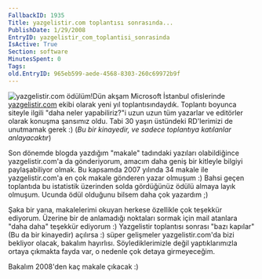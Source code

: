 ```yaml
---
FallbackID: 1935
Title: yazgelistir.com toplantısı sonrasında...
PublishDate: 1/29/2008
EntryID: yazgelistir_com_toplantisi_sonrasinda
IsActive: True
Section: software
MinutesSpent: 0
Tags: 
old.EntryID: 965eb599-aede-4568-8303-260c69972b9f
---
```

![yazgelistir.com
ödülüm!](http://cdn.daron.yondem.com/assets/1935/29012008_1.jpg)Dün
akşam Microsoft İstanbul ofislerinde
[yazgelistir.com](http://www.yazgelistir.com/) ekibi olarak yeni yıl
toplantısındaydık. Toplantı boyunca siteyle ilgili "daha neler
yapabiliriz?"i uzun uzun tüm yazarlar ve editörler olarak konuşma
şansımız oldu. Tabi 30 yaşın üstündeki RD'lerimizi de unutmamak gerek :)
(*Bu bir kinayedir, ve sadece toplantıya katılanlar anlayacaktır*)

Son dönemde blogda yazdığım "makale" tadındaki yazıları olabildiğince
yazgelistir.com'a da gönderiyorum, amacım daha geniş bir kitleyle
bilgiyi paylaşabiliyor olmak. Bu kapsamda 2007 yılında 34 makale ile
yazgelistir.com'a en çok makale gönderen yazar olmuşum :) Bahsi geçen
toplantıda bu istatistik üzerinden solda gördüğünüz ödülü almaya layık
olmuşum. Ucunda ödül olduğunu bilsem daha çok yazardım ;)

Şaka bir yana, makalelerimi okuyan herkese özellikle çok teşekkür
ediyorum. Üzerine bir de anlamadığı noktaları sormak için mail atanlara
"daha daha" teşekkür ediyorum :) Yazgelistir toplantısı sonrası "bazı
kapılar" (Bu da bir kinayedir) açılırsa :) süper gelişmeler
yazgelistir.com'da bizi bekliyor olacak, bakalım hayırlısı.
Söylediklerimizle değil yaptıklarımızla ortaya çıkmakta fayda var, o
nedenle çok detaya girmeyeceğim.

Bakalım 2008'den kaç makale çıkacak :)


